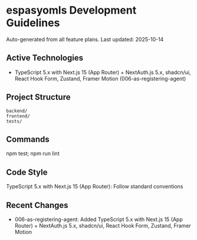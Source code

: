 ﻿# espasyomls Development Guidelines

Auto-generated from all feature plans. Last updated: 2025-10-14

## Active Technologies
- TypeScript 5.x with Next.js 15 (App Router) + NextAuth.js 5.x, shadcn/ui, React Hook Form, Zustand, Framer Motion (006-as-registering-agent)

## Project Structure
```
backend/
frontend/
tests/
```

## Commands
npm test; npm run lint

## Code Style
TypeScript 5.x with Next.js 15 (App Router): Follow standard conventions

## Recent Changes
- 006-as-registering-agent: Added TypeScript 5.x with Next.js 15 (App Router) + NextAuth.js 5.x, shadcn/ui, React Hook Form, Zustand, Framer Motion

<!-- MANUAL ADDITIONS START -->
<!-- MANUAL ADDITIONS END -->